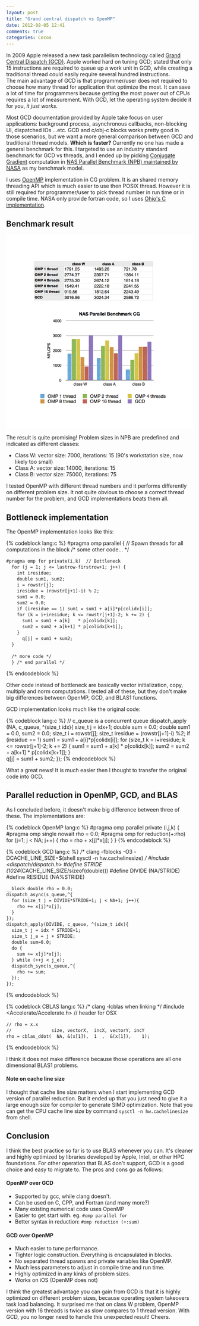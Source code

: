 ```yaml
---
layout: post
title: "Grand central dispatch vs OpenMP"
date: 2012-08-05 12:41
comments: true
categories: Cocoa
---
```


In 2009 Apple released a new task parallelism technology called 
[Grand Central Dispatch (GCD)][gcd]. Apple worked hard on tuning GCD; stated that only 15
instructions are required to queue up a work unit in GCD, while creating a
traditional thread could easily require several hundred instructions.  
The main advantage of GCD is that programmer/user does not required to choose
how many thread for application that optimize the most. It can save a lot of
time for programmers because getting the most power out of CPUs requires a lot
of measurement. With GCD, let the operating system decide it for you, *it just
works.*

<!-- more -->

Most GCD documentation provided by Apple take focus on user applications:
background process, asynchronous callbacks, non-blocking UI, dispatched IOs
...etc. GCD and c/obj-c blocks works pretty good in those scenarios, but we
want a more general comparison between GCD and traditional thread models. **Which
is faster?**
Currently no one has made a general benchmark for this. I targeted to use an
industry standard benchmark for GCD vs threads, and I ended up by picking 
[Conjugate Gradient][cg] computation in 
[NAS Parallel Benchmark (NPB) maintained by NASA][npb] as my benchmark model.

I uses [OpenMP][omp] implementation in CG problem. It is an shared memory
threading API which is much easier to use then POSIX thread. However it is still
required for programmer/user to pick thread number in run time or in compile time.
NASA only provide fortran code, so I uses [Ohio's C implementation][ohio].

## Benchmark result

![NPB CG](/images/npb_cg.png "figure 1")

The result is quite promising! Problem sizes in NPB are predefined and indicated
as different classes: 

* Class W: vector size: 7000, iterations: 15 (90's workstation size, now likely
  too small)
* Class A: vector size: 14000, iterations: 15
* Class B: vector size: 75000, iterations: 75

I tested OpenMP with different thread numbers and it performs differently on
different problem size. It not quite obvious to choose a correct thread number
for the problem, and GCD implementations beats them all.

## Bottleneck implementation

The OpenMP implementation looks like this:

{% codeblock lang:c %}
    #pragma omp parallel {  // Spawn threads for all computations in the block
    /* 
      some other code... 
    */

    #pragma omp for private(i,k)  // Bottleneck
      for (j = 1; j <= lastrow-firstrow+1; j++) {
        int iresidue;
        double sum1, sum2;
        i = rowstr[j]; 
        iresidue = (rowstr[j+1]-i) % 2;
        sum1 = 0.0;
        sum2 = 0.0;
        if (iresidue == 1) sum1 = sum1 + a[i]*p[colidx[i]];
        for (k = i+iresidue; k <= rowstr[j+1]-2; k += 2) {
          sum1 = sum1 + a[k]   * p[colidx[k]];
          sum2 = sum2 + a[k+1] * p[colidx[k+1]];
        }
          q[j] = sum1 + sum2;
      }

      /* more code */
      } /* end parallel */
{% endcodeblock %}

Other code instead of bottleneck are basically vector initialization, copy,
multiply and norm computations. I tested all of these, but they don't make
big differences between OpenMP, GCD, and BLAS1 functions.

GCD implementation looks much like the original code:

{% codeblock lang:c %}
      // c_queue is a concurrent queue
      dispatch_apply (NA, c_queue, ^(size_t idx){ 
        size_t j = idx+1;
        double sum = 0.0;
        double sum1 = 0.0, sum2 = 0.0;
        size_t i = rowstr[j];
        size_t iresidue = (rowstr[j+1]-i) %2; 
        if (iresidue == 1) sum1 = sum1 + a[i]*p[colidx[i]];
        for (size_t k = i+iresidue; k <= rowstr[j+1]-2; k += 2) {
          sum1 = sum1 + a[k]   * p[colidx[k]];
          sum2 = sum2 + a[k+1] * p[colidx[k+1]];
        }   
        q[j] = sum1 + sum2;
      }); 
{% endcodeblock %}

What a great news! It is much easier then I thought to transfer the original
code into GCD.

## Parallel reduction in OpenMP, GCD, and BLAS

As I concluded before, it doesn't make big difference between three of these.
The implementations are:

{% codeblock OpenMP lang:c %}
    #pragma omp parallel private (i,j,k)
    {
    #pragma omp single nowait
      rho = 0.0;
    #pragma omp for reduction(+:rho)
      for (j=1; j < NA; j++) {
        rho = rho + x[j]*x[j];
      }
    }
{% endcodeblock %}

{% codeblock GCD lang:c %}
    /* clang -fblocks -O3 -DCACHE_LINE_SIZE=$(shell sysctl -n hw.cachelinesize) */
    #include <dispatch/dispatch.h>
    #define STRIDE (1024*(CACHE_LINE_SIZE/sizeof(double)))
    #define DIVIDE (NA/STRIDE)
    #define RESIDUE (NA%STRIDE)

    __block double rho = 0.0;
    dispatch_async(s_queue,^{
      for (size_t j = DIVIDE*STRIDE+1; j < NA+1; j++){
        rho += x[j]*x[j];
      }
    });
    dispatch_apply(DIVIDE, c_queue, ^(size_t idx){
      size_t j = idx * STRIDE+1;
      size_t j_e = j + STRIDE;
      double sum=0.0;
      do {
        sum += x[j]*x[j];
      } while (++j < j_e);
      dispatch_sync(s_queue,^{
        rho += sum;
      });
    }); 
{% endcodeblock %}

{% codeblock CBLAS lang:c %}
    /* clang -lcblas 
       when linking */
    #include <Accelerate/Accelerate.h> // header for OSX

    // rho = x.x
    //               size, vectorX,  incX, vectorY, incY
    rho = cblas_ddot(  NA, &(x[1]),  1  ,  &(x[1]),    1);
{% endcodeblock %}

I think it does not make difference because those operations are all one
dimensional BLAS1 problems.

#### Note on cache line size

I thought that cache line size matters when I start implementing GCD version of
parallel reduction. But it ended up that you just need to give it a large enough
size for compiler to generate SIMD optimization. Note that you can get the CPU
cache line size by command `sysctl -n hw.cachelinesize` from shell.

## Conclusion

I think the best practice so far is to use BLAS whenever you can. It's cleaner
and highly optimized by libraries developed by Apple, Intel, or other HPC
foundations. For other operation that BLAS don't support, GCD is a good choice
and easy to migrate to. The pros and cons go as follows:

#### OpenMP over GCD

* Supported by gcc, while clang doesn't.
* Can be used on C, CPP, and Fortran (and many more?)
* Many existing numerical code uses OpenMP
* Easier to get start with. eg. `#omp parallel for`
* Better syntax in reduction: `#omp reduction (+:sum)`

#### GCD over OpenMP

* Much easier to tune performance.
* Tighter logic construction. Everything is encapsulated in blocks.
* No separated thread spawns and private variables like OpenMP.
* Much less parameters to adjust in compile time and run time.
* Highly optimized in any kinks of problem sizes.
* Works on iOS (OpenMP does not)

I think the greatest advantage you can gain from GCD is that it is highly optimized 
on different problem sizes, because operating system takeovers task load balancing. 
It surprised me that on class W problem, OpenMP version with 16 threads is twice
as slow compares to 1 thread version. With GCD, you no longer need to handle
this unexpected result! Cheers.

[gcd]: http://developer.apple.com/library/ios/#documentation/Performance/Reference/GCD_libdispatch_Ref/Reference/reference.html
[npb]: http://www.nas.nasa.gov/publications/npb.html
[cg]: http://en.wikipedia.org/wiki/Conjugate_gradient_method
[omp]: http://openmp.org/wp/
[ohio]: http://jason.cse.ohio-state.edu/examples/npb/index.html
